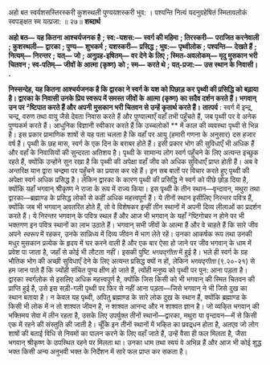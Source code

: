  

अहो बत स्वर्यशसस्तिरस्करी कुशस्थली पुण्ययशस्करी भुव: । पश्यन्ति नित्यं यदनुग्रहेषितं स्मितावलोकं स्वपङ्क्षत स्म यत्प्रजा: ॥ २७॥ **शब्दार्थ** 

**अहो बत—** **यह कितना आश्चर्यजनक है** **; स्व:-यशस:—** **स्वर्ग की महिमा** **; तिरस्करी—** **पराजित करनेवाली** **; कुशस्थली—** **द्वारका** **; पुण्य—** **शुभकर्म** **; यशस्करी—** **प्रसिद्ध** **; भुव:—** **पृथ्वीलोक** **; पश्यन्ति—** **देखते हैं** **; नित्यम्—** **निरन्तर** **; यत्—** **जो** **;** **अनुग्रह-इषितम्—** **वर देने के लिए** **; स्मित-अवलोकम्—** **मृदु मुसकान भरी चितवन** **; स्व-पतिम्—** **जीवों के आत्मा** **(कृष्ण) को** **; स्म—** **करते थे** **; यत्-प्रजा:—** **उस स्थान के निवासी।** **.** 

**निस्सन्देह, यह कितना आश्चर्यजनक है कि द्वारका ने स्वर्ग के यश को पिछाड़ कर** **पृथ्वी की प्रसिद्धि को बढ़ाया है। द्वारका के निवासी उनके प्रिय स्वरूप में समस्त जीवों के** **आत्मा (कृष्ण) का सदैव दर्शन करते हैं। भगवान् उन पर ²ष्टिपात करते हैं और अपनी** **मुसकान भरी चितवन से उन्हें कृतार्थ करते हैं।** **तात्पर्य** : स्वर्ग में इन्द्र, चन्द्र, वरुण तथा वायु जैसे देवता निवास करते हैं और पुण्यात्माएँ वहाँ तभी पहुँचते हैं, जब पृथ्वी पर वे अनेक पुण्यकर्म करते हैं। आधुनिक विज्ञानी स्वीकार करते हैं कि उच्चलोकों ** में काल की व्यवस्था पृथ्वी से भिन्न है। इस प्रकार प्रामाणिक शाषों से यह पता चलता है कि वहाँ पर आयु (हमारी गणना के अनुसार) दस हजार वर्ष है। पृथ्वी के छह मास, स्वर्ग के एक दिन के बराबर होते हैं। इसी प्रकार भोग की सुविधाएँ भी अधिक हैं और वहाँ के निवासियों की सुन्दरता अतिशय है। पृथ्वी के सामान्य लोग स्वर्ग पहुँचने के लिए अत्यन्त इच्छुक रहते हैं, क्योंकि उन्होंने सुन रखा है कि पृथ्वी की अपेक्षा वहाँ जीव को अधिक सुविधाएँ प्राप्त होती हैं। अब वे अन्तरिक्ष यान द्वारा चन्द्रमा पर पहुँचने का प्रयास कर रहे हैं। इन सब बातों पर विचार करते हुए पृथ्वी की अपेक्षा स्वर्ग अधिक प्रसिद्ध है। लेकिन द्वारका के कारण पृथ्वी की प्रसिद्धि ने स्वर्ग को पीछे छोड़ दिया है, क्योंकि यहाँ भगवान् श्रीकृष्ण ने राजा के रूप में राज्य किया। इस पृथ्वी के तीन स्थान—वृन्दावन, मथुरा तथा द्वारका—ब्रह्माण्ड के प्रसिद्ध लोकों से कहीं अधिक महत्त्वपूर्ण हैं। ये तीनों स्थान इसीलिए निरन्तर पवित्र हैं, क्योंकि जब भी भगवान् अवतरित होते हैं, तो वे विशेषकर इन्हीं तीन स्थानों में अपनी दिव्य लीलाओं का प्रदर्शन करते हैं। ये निरन्तर भगवान् के पवित्र स्थल हैं और आज भी भगवान् के यहाँ ²ष्टिगोचर न होने पर भी भक्तगण इन पवित्र स्थानों का लाभ उठाते हैं। भगवान् सभी जीवों के आत्मा हैं और वे चाहते हैं कि सारे जीव अपने *स्वरूप* में रहकर, उनके सान्निध्य में दिव्य जीवन में भाग लेते रहें। उनका आकर्षक रूप तथा उनकी मधुर मुसकान प्रत्येक के हृदय में घर करने वाली है और एक बार ऐसा हो जाने पर जीव भगवान् के धाम में प्रवेश पा जाता है, जहाँ से कोई भी लौटता नहीं। इसकी पुष्टि *भगवद्गीता* में हुई है। भले ही स्वर्ग के ग्रह भौतिक भोग की अच्छी सुविधाएँ देने के लिए अत्यन्त प्रसिद्ध क्यों न हों, लेकिन *भगवद्गीता* (९.२०-२१) से हम जान पाते हैं कि ज्योंही संचित पुण्य क्षीण हो जाते हैं, त्योंही मनुष्य को पृथ्वी पर पुन: आना पड़ता है। द्वारका स्वर्गलोक से इसलिए अधिक महत्त्वपूर्ण है, क्योंकि जिस किसी को भी भगवान् की स्मित चितवन की प्राप्ति हुई है, उसे इस सड़ी-गली पृथ्वी पर फिर से नहीं आना पड़ता—जिसे भगवान् ने भी जिसे दुख का स्थान बताया है। न केवल यह पृथ्वी, अपितु ब्रह्माण्ड के सारे लोक दुख के स्थान हैं, क्योंकि ब्रह्माण्ड के किसी भी लोक में न तो शाश्वत जीवन है, न शाश्वत आनन्द और न शाश्वत ज्ञान है। जो व्यकि्त भगवान् की भक्तिमय सेवा में लीन रहता है, उसके लिए उपर्युक्त तीनों स्थानों—द्वारका, मथुरा या वृन्दावन—में से किसी एक में रहने की संस्तुति की जाती है। चूँकि इन तीनों स्थानों में भकि्त का प्रवद्र्धन होता है, अतएव जो लोग शाषों की बताई विधि से नियमों का पालन करने के लिए वहाँ जाते हैं, उन्हें वैसा ही फल मिलता है, जैसा भगवान् श्रीकृष्ण के उपस्थित रहने पर मिलता था। उनका धाम तथा स्वयं वे अभिन्न हैं और आज भी कोई शुद्ध भक्त किसी अन्य अनुभवी भक्त के निर्देशन में सारे फल प्राप्त कर सकता है। 